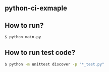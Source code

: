 ## python-ci-exmaple

<!-- code climate badge -->

## How to run?

```sh
$ python main.py
```

## How to run test code?

```sh
$ python -m unittest discover -p "*_test.py"
```
